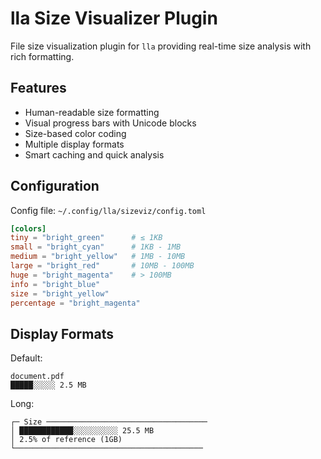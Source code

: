 # lla Size Visualizer Plugin

File size visualization plugin for `lla` providing real-time size analysis with rich formatting.

## Features

- Human-readable size formatting
- Visual progress bars with Unicode blocks
- Size-based color coding
- Multiple display formats
- Smart caching and quick analysis

## Configuration

Config file: `~/.config/lla/sizeviz/config.toml`

```toml
[colors]
tiny = "bright_green"      # ≤ 1KB
small = "bright_cyan"      # 1KB - 1MB
medium = "bright_yellow"   # 1MB - 10MB
large = "bright_red"       # 10MB - 100MB
huge = "bright_magenta"    # > 100MB
info = "bright_blue"
size = "bright_yellow"
percentage = "bright_magenta"
```

## Display Formats

Default:

```
document.pdf
█████░░░░░ 2.5 MB
```

Long:

```
┌─ Size ────────────────────────────────────
│ ████████████░░░░░░░░░░ 25.5 MB
│ 2.5% of reference (1GB)
└──────────────────────────────────────────
```
